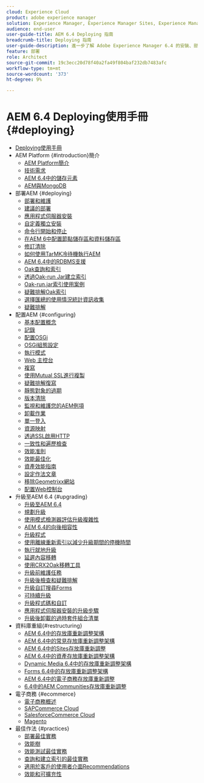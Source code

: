 ```yaml
---
cloud: Experience Cloud
product: adobe experience manager
solution: Experience Manager, Experience Manager Sites, Experience Manager 6.4
audience: end-user
user-guide-title: AEM 6.4 Deploying 指南
breadcrumb-title: Deploying 指南
user-guide-description: 進一步了解 Adobe Experience Manager 6.4 的安裝、部署和架構，包括我們的 Adobe Managed Services 雲端部署。
feature: 部署
role: Architect
source-git-commit: 19c3ecc20d78f40a2fa49f804baf232db7483afc
workflow-type: tm+mt
source-wordcount: '373'
ht-degree: 9%

---
```



# AEM 6.4 Deploying使用手冊 {#deploying}

+ [Deploying使用手冊](home.md)
+ AEM Platform {#introduction}簡介
   + [AEM Platform簡介](platform.md)
   + [技術需求](technical-requirements.md)
   + [AEM 6.4中的儲存元素](storage-elements-in-aem-6.md)
   + [AEM與MongoDB](aem-with-mongodb.md)
+ 部署AEM {#deploying}
   + [部署和維護](deploy.md)
   + [建議的部署](recommended-deploys.md)
   + [應用程式伺服器安裝](application-server-install.md)
   + [自定義獨立安裝](custom-standalone-install.md)
   + [命令行開始和停止](command-line-start-and-stop.md)
   + [在AEM 6中配置節點儲存區和資料儲存區](data-store-config.md)
   + [修訂清除](revision-cleanup.md)
   + [如何使用TarMK冷待機執行AEM](tarmk-cold-standby.md)
   + [AEM 6.4中的RDBMS支援](rdbms-support-in-aem.md)
   + [Oak查詢和索引](queries-and-indexing.md)
   + [透過Oak-run Jar建立索引](indexing-via-the-oak-run-jar.md)
   + [Oak-run.jar索引使用案例](oak-run-indexing-usecases.md)
   + [疑難排解Oak索引](troubleshooting-oak-indexes.md)
   + [選擇匯總的使用情況統計資訊收集](opt-in-aggregated-usage-statistics.md)
   + [疑難排解](troubleshooting.md)
+ 配置AEM {#configuring}
   + [基本配置概念](configuring.md)
   + [記錄](configure-logging.md)
   + [配置OSGi](configuring-osgi.md)
   + [OSGi組態設定](osgi-configuration-settings.md)
   + [執行模式](configure-runmodes.md)
   + [Web 主控台](web-console.md)
   + [複寫](replication.md)
   + [使用Mutual SSL進行複製](mssl-replication.md)
   + [疑難排解復寫](troubleshoot-rep.md)
   + [靜態對象的過期](expiration-static-objects.md)
   + [版本清除](version-purging.md)
   + [監視和維護您的AEM例項](monitoring-and-maintaining.md)
   + [卸載作業](offloading.md)
   + [單一登入](single-sign-on.md)
   + [資源映射](resource-mapping.md)
   + [透過SSL啟用HTTP](https://experienceleague.adobe.com/docs/experience-manager-64/deploying/configuring/ssl-by-default.html)
   + [一致性和遍歷檢查](consistency-check.md)
   + [效能准則](performance-guidelines.md)
   + [效能最佳化](configuring-performance.md)
   + [資產效能指南](https://experienceleague.adobe.com/docs/experience-manager-64/deploying/configuring/assets-performance-sizing.html)
   + [設定作法文章](ht-deploy.md)
   + [移除Geometrixx網站](removing-the-geometrixx-sites.md)
   + [配置Web控制台](configuring-web-console.md)
+ 升級至AEM 6.4 {#upgrading}
   + [升級至AEM 6.4](upgrade.md)
   + [規劃升級](upgrade-planning.md)
   + [使用模式檢測器評估升級複雜性](pattern-detector.md)
   + [AEM 6.4的向後相容性](backward-compatibility.md)
   + [升級程式](upgrade-procedure.md)
   + [使用離線重新索引以減少升級期間的停機時間](upgrade-offline-reindexing.md)
   + [執行就地升級](in-place-upgrade.md)
   + [延遲內容移轉](lazy-content-migration.md)
   + [使用CRX2Oak移轉工具](using-crx2oak.md)
   + [升級前維護任務](pre-upgrade-maintenance-tasks.md)
   + [升級後檢查和疑難排解](post-upgrade-checks-and-troubleshooting.md)
   + [升級自訂搜尋Forms](upgrading-custom-search-forms.md)
   + [可持續升級](sustainable-upgrades.md)
   + [升級程式碼和自訂](upgrading-code-and-customizations.md)
   + [應用程式伺服器安裝的升級步驟](app-server-upgrade.md)
   + [升級後卸載的過時套件組合清單](obsolete-bundles.md)
+ 資料庫重組{#restructuring}
   + [AEM 6.4中的存放庫重新調整架構](repository-restructuring.md)
   + [AEM 6.4中的常見存放庫重新調整架構](all-repository-restructuring-in-aem-6-4.md)
   + [AEM 6.4中的Sites存放庫重新調整](sites-repository-restructuring-in-aem-6-4.md)
   + [AEM 6.4中的資產存放庫重新調整架構](https://experienceleague.adobe.com/docs/experience-manager-64/deploying/restructuring/repository-restructuring.html?lang=en)
   + [Dynamic Media 6.4中的存放庫重新調整架構](dynamicmedia-repository-restructuring-in-aem-6-4.md)
   + [Forms 6.4中的存放庫重新調整架構](forms-repository-restructuring-in-aem-6-4.md)
   + [AEM 6.4中的電子商務存放庫重新調整](ecommerce-repository-restructuring-in-aem-6-4.md)
   + [6.4中的AEM Communities存放庫重新調整](communities-repository-restructuring-in-aem-6-4.md)
+ 電子商務 {#ecommerce}
   + [電子商務概述](ecommerce.md)
   + [SAPCommerce Cloud](sap-commerce-cloud.md)
   + [SalesforceCommerce Cloud](https://github.com/adobe/commerce-salesforce)
   + [Magento](https://www.adobe.io/apis/experiencecloud/commerce-integration-framework/integrations.html#!AdobeDocs/commerce-cif-documentation/master/integrations/02-AEM-Magento.md)
+ 最佳作法 {#practices}
   + [部署最佳實務](best-practices.md)
   + [效能樹](performance-tree.md)
   + [效能測試最佳實務](best-practices-for-performance-testing.md)
   + [查詢和建立索引的最佳實務](best-practices-for-queries-and-indexing.md)
   + [適用於客戶的使用者介面Recommendations](ui-recommendations.md)
   + [效能和可擴充性](performance.md)


<!--

To be removed:
[Quickstart for AEM Screens](setting-up-a-basic-project-screens.md)
[Device Control Center](device-control-center.md)
[repository-restructuring-in-aem64](repository-restructuring-in-aem64.md)
[Web Console] (configuring-web-console.md)
[Configuring and Deploying AEM Screens](configuring-screens-introduction.md)
[Kickstart Guide](kickstart-for-aem-screens.md)
/help/sites/deploying/using/performance-lp.md
/help/sites-deploying/do-not-delete-performance-guidelines-pdf.md
/help/sites-deploying/removing-the-geometrixx-sites.md
/help/sites-deploying/consistency-check.md

Redirects:
[(Enabling HTTP Over SSL)](config-ssl.md) redirect to /content/help/en/experience-manager/6-4/sites-administering/ssl-by-default
-->
